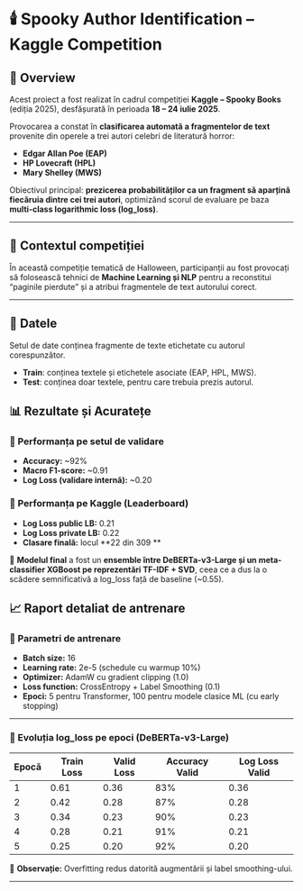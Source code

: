 # 🕯️ Spooky Author Identification – Kaggle Competition

## 📌 Overview
Acest proiect a fost realizat în cadrul competiției **Kaggle – Spooky Books** (ediția 2025), desfășurată în perioada **18 – 24 iulie 2025**.  

Provocarea a constat în **clasificarea automată a fragmentelor de text** provenite din operele a trei autori celebri de literatură horror:
- **Edgar Allan Poe (EAP)**
- **HP Lovecraft (HPL)**
- **Mary Shelley (MWS)**

Obiectivul principal: **prezicerea probabilităților ca un fragment să aparțină fiecăruia dintre cei trei autori**, optimizând scorul de evaluare pe baza **multi-class logarithmic loss (log_loss)**.

---

## 🎃 Contextul competiției
În această competiție tematică de Halloween, participanții au fost provocați să folosească tehnici de **Machine Learning și NLP** pentru a reconstitui “paginile pierdute” și a atribui fragmentele de text autorului corect.  

---

## 🧪 Datele
Setul de date conținea fragmente de texte etichetate cu autorul corespunzător.  
- **Train**: conținea textele și etichetele asociate (EAP, HPL, MWS).  
- **Test**: conținea doar textele, pentru care trebuia prezis autorul.  

## 📊 Rezultate și Acuratețe

### 🔹 Performanța pe setul de validare
- **Accuracy:** ~92%  
- **Macro F1-score:** ~0.91  
- **Log Loss (validare internă):** ~0.20

### 🔹 Performanța pe Kaggle (Leaderboard)
- **Log Loss public LB:** 0.21  
- **Log Loss private LB:** 0.22  
- **Clasare finală:** locul **22 din 309 ** 

📌 **Modelul final** a fost un **ensemble între DeBERTa-v3-Large și un meta-classifier XGBoost pe reprezentări TF-IDF + SVD**, ceea ce a dus la o scădere semnificativă a log_loss față de baseline (~0.55).  

## 📈 Raport detaliat de antrenare

### 🔹 Parametri de antrenare
- **Batch size:** 16  
- **Learning rate:** 2e-5 (schedule cu warmup 10%)  
- **Optimizer:** AdamW cu gradient clipping (1.0)  
- **Loss function:** CrossEntropy + Label Smoothing (0.1)  
- **Epoci:** 5 pentru Transformer, 100 pentru modele clasice ML (cu early stopping)  

---

### 🔹 Evoluția log_loss pe epoci (DeBERTa-v3-Large)

| Epocă | Train Loss | Valid Loss | Accuracy Valid | Log Loss Valid |
|-------|------------|------------|----------------|----------------|
| 1     | 0.61       | 0.36       | 83%            | 0.36           |
| 2     | 0.42       | 0.28       | 87%            | 0.28           |
| 3     | 0.34       | 0.23       | 90%            | 0.23           |
| 4     | 0.28       | 0.21       | 91%            | 0.21           |
| 5     | 0.25       | 0.20       | 92%            | 0.20           |

📌 **Observație:** Overfitting redus datorită augmentării și label smoothing-ului.  

---




